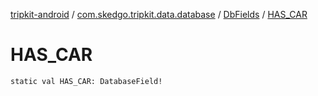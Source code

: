 [tripkit-android](../../index.md) / [com.skedgo.tripkit.data.database](../index.md) / [DbFields](index.md) / [HAS_CAR](./-h-a-s_-c-a-r.md)

# HAS_CAR

`static val HAS_CAR: DatabaseField!`